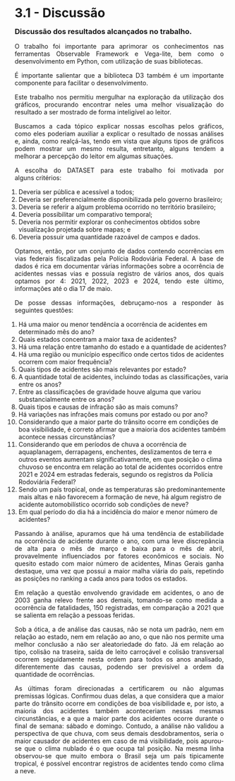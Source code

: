 <style> 
    p, table, figure, figcaption, h1, h2, h3, h4, h5, h6, .katex-display 
    {
        max-width:none;
        text-align: justify;
        margin: 15px 15px;
        text-wrap: pretty;
    }
</style>
# 3.1 - Discussão

### Discussão dos resultados alcançados no trabalho.

O trabalho foi importante para aprimorar os conhecimentos nas ferramentas Observable Framework e Vega-lite, bem como o desenvolvimento em Python, com utilização de suas bibliotecas.

É importante salientar que a biblioteca D3 também é um importante componente para facilitar o desenvolvimento.

Este trabalho nos permitiu mergulhar na exploração da utilização dos gráficos, procurando encontrar neles uma melhor visualização do resultado a ser mostrado de forma inteligível ao leitor.

Buscamos a cada tópico explicar nossas escolhas pelos gráficos, como eles poderiam auxiliar a explicar o resultado de nossas análises e, ainda, como realçá-las, tendo em vista que alguns tipos de gráficos podem mostrar um mesmo resulta, entretanto, alguns tendem a melhorar a percepção do leitor em algumas situações. 

A escolha do DATASET para este trabalho foi motivada por alguns critérios: 
1.	Deveria ser pública e acessível a todos;
2.	Deveria ser preferencialmente disponibilizada pelo governo brasileiro;
3.	Deveria se referir a algum problema ocorrido no território brasileiro;
4.	Deveria possibilitar um comparativo temporal;
5.	Deveria nos permitir explorar os conhecimentos obtidos sobre visualização projetada sobre mapas; e
6.	Deveria possuir uma quantidade razoável de campos e dados.

Optamos, então, por um conjunto de dados contendo ocorrências em vias federais fiscalizadas pela Polícia Rodoviária Federal. A base de dados é rica em documentar várias informações sobre a ocorrência de acidentes nessas vias e possuía registro de vários anos, dos quais optamos por 4: 2021, 2022, 2023 e 2024, tendo este último, informações até o dia 17 de maio.

De posse dessas informações, debruçamo-nos a responder às seguintes questões:

1.	Há uma maior ou menor tendência a ocorrência de acidentes em determinado mês do ano?
2.	Quais estados concentram a maior taxa de acidentes?
3.	Há uma relação entre tamanho do estado e a quantidade de acidentes?
4.	Há uma região ou município específico onde certos tidos de acidentes ocorrem com maior frequência?
5.	Quais tipos de acidentes são mais relevantes por estado?
6.	A quantidade total de acidentes, incluindo todas as classificações, varia entre os anos?
7.	Entre as classificações de gravidade houve alguma que variou substancialmente entre os anos?
8.	Quais tipos e causas de infração são as mais comuns?
9.	Há variações nas infrações mais comuns por estado ou por ano?
10.	Considerando que a maior parte do trânsito ocorre em condições de boa visibilidade, é correto afirmar que a maioria dos acidentes também acontece nessas circunstâncias?
11.	Considerando que em períodos de chuva a ocorrência de aquaplanagem, derrapagens, enchentes, deslizamentos de terra e outros eventos aumentam significativamente, em que posição o clima chuvoso se encontra em relação ao total de acidentes ocorridos entre 2021 e 2024 em estradas federais, segundo os registros da Polícia Rodoviária Federal?
12.	Sendo um país tropical, onde as temperaturas são predominantemente mais altas e não favorecem a formação de neve, há algum registro de acidente automobilístico ocorrido sob condições de neve?
13.	Em qual período do dia há a incidência do maior e menor número de acidentes?

Passando à análise, apuramos que há uma tendência de estabilidade na ocorrência de acidente durante o ano, com uma leve discrepância de alta para o mês de março e baixa para o mês de abril, provavelmente influenciados por fatores econômicos e sociais. No quesito estado com maior número de acidentes, Minas Gerais ganha destaque, uma vez que possui a maior malha viária do país, repetindo as posições no ranking a cada anos para todos os estados.

Em relação a questão envolvendo gravidade em acidentes, o ano de 2003 ganha relevo frente aos demais, tomando-se como medida a ocorrência de fatalidades, 150 registradas, em comparação a 2021 que se salienta em relação a pessoas feridas.

Sob a ótica, a de análise das causas, não se nota um padrão, nem em relação ao estado, nem em relação ao ano, o que não nos permite uma melhor conclusão a não ser aleatoriedade do fato. Já em relação ao tipo, colisão na traseira, saída de leito carroçável e colisão transversal ocorrem seguidamente nesta ordem para todos os anos analisado, diferentemente das causas, podendo ser previsível a ordem da quantidade de ocorrências.

As últimas foram direcionadas a certificarem ou não algumas premissas lógicas. Confirmou duas delas, a que considera que a maior parte do trânsito ocorre em condições de boa visibilidade e, por isto, a maioria dos acidentes também aconteceriam nessas mesmas circunstâncias, e a que a maior parte dos acidentes ocorre durante o final de semana: sábado e domingo. Contudo, a análise não validou a perspectiva de que chuva, com seus demais desdobramentos, seria o maior causador de acidentes em caso de má visibilidade, pois apurou-se que o clima nublado é o que ocupa tal posição. Na mesma linha observou-se que muito embora o Brasil seja um país tipicamente tropical, é possível encontrar registros de acidentes tendo como clima a neve.

```
